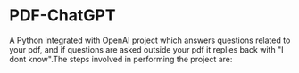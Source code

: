 # PDF-ChatGPT

A Python integrated with OpenAI project which answers questions related to your pdf, and if questions are asked outside your pdf it replies back with "I dont know".The steps involved in performing the project are:


